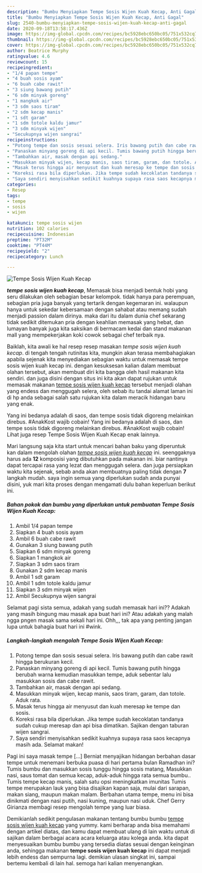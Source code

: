```yaml
---
description: "Bumbu Menyiapkan Tempe Sosis Wijen Kuah Kecap, Anti Gagal"
title: "Bumbu Menyiapkan Tempe Sosis Wijen Kuah Kecap, Anti Gagal"
slug: 2540-bumbu-menyiapkan-tempe-sosis-wijen-kuah-kecap-anti-gagal
date: 2020-09-18T13:58:17.436Z
image: https://img-global.cpcdn.com/recipes/bc5928ebc650bc05/751x532cq70/tempe-sosis-wijen-kuah-kecap-foto-resep-utama.jpg
thumbnail: https://img-global.cpcdn.com/recipes/bc5928ebc650bc05/751x532cq70/tempe-sosis-wijen-kuah-kecap-foto-resep-utama.jpg
cover: https://img-global.cpcdn.com/recipes/bc5928ebc650bc05/751x532cq70/tempe-sosis-wijen-kuah-kecap-foto-resep-utama.jpg
author: Beatrice Murphy
ratingvalue: 4.6
reviewcount: 15
recipeingredient:
- "1/4 papan tempe"
- "4 buah sosis ayam"
- "6 buah cabe rawit"
- "3 siung bawang putih"
- "6 sdm minyak goreng"
- "1 mangkok air"
- "3 sdm saos tiram"
- "2 sdm kecap manis"
- "1 sdt garam"
- "1 sdm totole kaldu jamur"
- "3 sdm minyak wijen"
- "Secukupnya wijen sangrai"
recipeinstructions:
- "Potong tempe dan sosis sesuai selera. Iris bawang putih dan cabe rawit hingga berukuran kecil."
- "Panaskan minyang goreng di api kecil. Tumis bawang putih hingga berubah warna kemudian masukkan tempe, aduk sebentar lalu masukkan sosis dan cabe rawit."
- "Tambahkan air, masak dengan api sedang."
- "Masukkan minyak wijen, kecap manis, saos tiram, garam, dan totole. Aduk rata."
- "Masak terus hingga air menyusut dan kuah meresap ke tempe dan sosis."
- "Koreksi rasa bila diperlukan. Jika tempe sudah kecoklatan tandanya sudah cukup meresap dan api bisa dimatikan. Sajikan dengan taburan wijen sangrai."
- "Saya sendiri menyisahkan sedikit kuahnya supaya rasa saos kecapnya masih ada. Selamat makan!"
categories:
- Resep
tags:
- tempe
- sosis
- wijen

katakunci: tempe sosis wijen 
nutrition: 102 calories
recipecuisine: Indonesian
preptime: "PT32M"
cooktime: "PT44M"
recipeyield: "2"
recipecategory: Lunch

---
```



![Tempe Sosis Wijen Kuah Kecap](https://img-global.cpcdn.com/recipes/bc5928ebc650bc05/751x532cq70/tempe-sosis-wijen-kuah-kecap-foto-resep-utama.jpg)

<b><i>tempe sosis wijen kuah kecap</i></b>, Memasak bisa menjadi bentuk hobi yang seru dilakukan oleh sebagian besar kelompok. tidak hanya para perempuan, sebagian pria juga banyak yang tertarik dengan kegemaran ini. walaupun hanya untuk sekedar kebersamaan dengan sahabat atau memang sudah menjadi passion dalam dirinya. maka dari itu dalam dunia chef sekarang tidak sedikit ditemukan pria dengan keahlian memasak yang hebat, dan lumayan banyak juga kita saksikan di bermacam kedai dan stand makanan mall yang mempekerjakan koki cowok sebagai chef terbaik nya.

Baiklah, kita awali ke hal resep resep masakan <i>tempe sosis wijen kuah kecap</i>. di tengah tengah rutinitas kita, mungkin akan terasa membahagiakan apabila sejenak kita menyediakan sebagian waktu untuk memasak tempe sosis wijen kuah kecap ini. dengan kesuksesan kalian dalam membuat olahan tersebut, akan membuat diri kita bangga oleh hasil makanan kita sendiri. dan juga disini dengan situs ini kita akan dapat rujukan untuk memasak makanan <u>tempe sosis wijen kuah kecap</u> tersebut menjadi olahan yang endess dan menggugah selera, oleh sebab itu tandai alamat laman ini di hp anda sebagai salah satu rujukan kita dalam meracik hidangan baru yang enak.

Yang ini bedanya adalah di saos, dan tempe sosis tidak digoreng melainkan direbus. #AnakKost wajib cobain! Yang ini bedanya adalah di saos, dan tempe sosis tidak digoreng melainkan direbus. #AnakKost wajib cobain! Lihat juga resep Tempe Sosis Wijen Kuah Kecap enak lainnya.


Mari langsung saja kita start untuk mencari bahan baku yang diperuntuk kan dalam mengolah olahan <u><i>tempe sosis wijen kuah kecap</i></u> ini. seenggaknya harus ada <b>12</b> komposisi yang dibutuhkan pada makanan ini. biar nantinya dapat tercapai rasa yang lezat dan menggugah selera. dan juga persiapkan waktu kita sejenak, sebab anda akan membuatnya paling tidak dengan <b>7</b> langkah mudah. saya ingin semua yang diperlukan sudah anda punyai disini, yuk mari kita proses dengan mengamati dulu bahan keperluan berikut ini.

<!--inarticleads1-->

##### Bahan pokok dan bumbu yang diperlukan untuk pembuatan Tempe Sosis Wijen Kuah Kecap:

1. Ambil 1/4 papan tempe
1. Siapkan 4 buah sosis ayam
1. Ambil 6 buah cabe rawit
1. Gunakan 3 siung bawang putih
1. Siapkan 6 sdm minyak goreng
1. Siapkan 1 mangkok air
1. Siapkan 3 sdm saos tiram
1. Gunakan 2 sdm kecap manis
1. Ambil 1 sdt garam
1. Ambil 1 sdm totole kaldu jamur
1. Siapkan 3 sdm minyak wijen
1. Ambil Secukupnya wijen sangrai


Selamat pagi sista semua, adakah yang sudah memasak hari ini?? Adakah yang masih bingung mau masak apa buat hari ini? Atau adakah yang malah ngga pngen masak sama sekali hari ini. Ohh,,, tak apa yang penting jangan lupa untuk bahagia buat hari ini #wink. 

<!--inarticleads2-->

##### Langkah-langkah mengolah Tempe Sosis Wijen Kuah Kecap:

1. Potong tempe dan sosis sesuai selera. Iris bawang putih dan cabe rawit hingga berukuran kecil.
1. Panaskan minyang goreng di api kecil. Tumis bawang putih hingga berubah warna kemudian masukkan tempe, aduk sebentar lalu masukkan sosis dan cabe rawit.
1. Tambahkan air, masak dengan api sedang.
1. Masukkan minyak wijen, kecap manis, saos tiram, garam, dan totole. Aduk rata.
1. Masak terus hingga air menyusut dan kuah meresap ke tempe dan sosis.
1. Koreksi rasa bila diperlukan. Jika tempe sudah kecoklatan tandanya sudah cukup meresap dan api bisa dimatikan. Sajikan dengan taburan wijen sangrai.
1. Saya sendiri menyisahkan sedikit kuahnya supaya rasa saos kecapnya masih ada. Selamat makan!


Pagi ini saya masak tempe […] Berniat menyajikan hidangan berbahan dasar tempe untuk menemani berbuka puasa di hari pertama bulan Ramadhan ini? Tumis bumbu dan masukkan sosis tunggu hingga sosis matang, Masukkan nasi, saus tomat dan semua kecap, aduk-aduk hingga rata semua bumbu.. Tumis tempe kecap manis, salah satu opsi meningkatkan imunitas Tumis tempe merupakan lauk yang bisa disajikan kapan saja, mulai dari sarapan, makan siang, maupun makan malam. Berbahan utama tempe, menu ini bisa dinikmati dengan nasi putih, nasi kuning, maupun nasi uduk. Chef Gerry Girianza membagi resep mengolah tempe yang luar biasa. 

Demikianlah sedikit pengulasan makanan tentang bumbu bumbu <u>tempe sosis wijen kuah kecap</u> yang yummy. kami berharap anda bisa memahami dengan artikel diatas, dan kamu dapat membuat ulang di lain waktu untuk di sajikan dalam berbagai acara acara keluarga atau kolega anda. kita dapat menyesuaikan bumbu bumbu yang tersedia diatas sesuai dengan keinginan anda, sehingga makanan <b>tempe sosis wijen kuah kecap</b> ini dapat menjadi lebih endess dan sempurna lagi. demikian ulasan singkat ini, sampai bertemu kembali di lain hal. semoga hari kalian menyenangkan.
